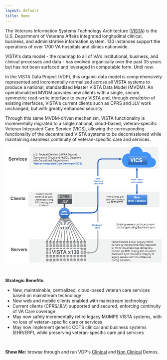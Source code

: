 ```yaml
---
layout: default
title: Home
---
```


The Veterans Information Systems Technology Architecture ([VISTA](https://en.wikipedia.org/wiki/VistA)) is the U.S. Department of Veterans Affairs integrated longitudinal  clinical, business, and administrative information system. 130 instances support the operations of over 1700 VA hospitals and clinics nationwide.  

VISTA's data model - the roadmap to all of VA's institutional, business, and clinical processes and data - has evolved organically over the past 35 years but has not been surfaced and leveraged in computable form. Until now. 

In the VISTA Data Project (VDP), this organic data model is comprehensively represented and incrementally normalized across all VISTA systems to produce a national, standardized Master VISTA Data Model (MVDM). An operationalized MVDM provides new clients with a single, secure, symmetric read-write interface to every VISTA and, through _emulation_ of existing interfaces, VISTA's current clients such as CPRS and JLV work unchanged, but with greatly enhanced security.  

Through this same MVDM-driven mechanism, VISTA functionality is incrementally migrated to a single national, cloud-based, veteran-specific Veteran Integrated Care Service (VICS),  allowing  the corresponding functionality of the decentralized VISTA systems to be decomissioned while maintaining seamless continuity of veteran-specific care and services.

![vdp-transition -width70](assets/vdp-vista-vics-v3.png)


<br>

__Strategic Benefits__:

  * New, maintainable, centralized, cloud-based veteran care services based on mainstream technology
  * New web and mobile clients enabled with mainstream technology
  * Current clients (CPRS/JLV) supported and secured, enforcing continuity of VA Care coverage
  * May now safely incrementally retire legacy MUMPS VISTA systems, with no loss of veteran-specific care or services
  * May now implement generic COTS clinical and business systems (EHR/ERP), while preserving veteran-specific care and services

<br>

__Show Me:__ browse through and run VDP's [Clinical](/demo) and [Non Clinical](/demo2) Demos.


